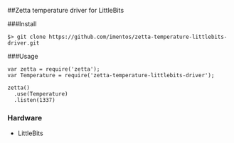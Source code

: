 ##Zetta temperature driver for LittleBits

###Install

```
$> git clone https://github.com/imentos/zetta-temperature-littlebits-driver.git
```

###Usage

```
var zetta = require('zetta');
var Temperature = require('zetta-temperature-littlebits-driver');

zetta()
  .use(Temperature)
  .listen(1337)
```

### Hardware

* LittleBits

